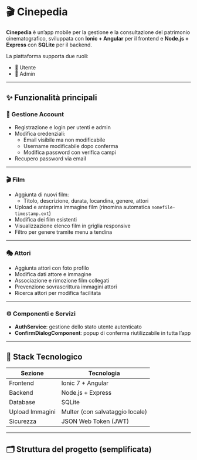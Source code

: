# 🎬 Cinepedia

**Cinepedia** è un’app mobile per la gestione e la consultazione del patrimonio cinematografico, sviluppata con **Ionic + Angular** per il frontend e **Node.js + Express** con **SQLite** per il backend.

La piattaforma supporta due ruoli:
- 👤 Utente
- 👑 Admin

---

## ✨ Funzionalità principali

### 👥 Gestione Account
- Registrazione e login per utenti e admin
- Modifica credenziali:
  - Email visibile ma non modificabile
  - Username modificabile dopo conferma
  - Modifica password con verifica campi
- Recupero password via email

---

### 🎬 Film
- Aggiunta di nuovi film:
  - Titolo, descrizione, durata, locandina, genere, attori
- Upload e anteprima immagine film (rinomina automatica `nomefile-timestamp.ext`)
- Modifica dei film esistenti
- Visualizzazione elenco film in griglia responsive
- Filtro per genere tramite menu a tendina

---

### 🎭 Attori
- Aggiunta attori con foto profilo
- Modifica dati attore e immagine
- Associazione e rimozione film collegati
- Prevenzione sovrascrittura immagini attori
- Ricerca attori per modifica facilitata

---

### ⚙️ Componenti e Servizi
- **AuthService**: gestione dello stato utente autenticato
- **ConfirmDialogComponent**: popup di conferma riutilizzabile in tutta l’app

---

## 🧰 Stack Tecnologico

| Sezione      | Tecnologia               |
|--------------|--------------------------|
| Frontend     | Ionic 7 + Angular        |
| Backend      | Node.js + Express        |
| Database     | SQLite                   |
| Upload Immagini | Multer (con salvataggio locale) |
| Sicurezza    | JSON Web Token (JWT)     |

---

## 🗂️ Struttura del progetto (semplificata)

